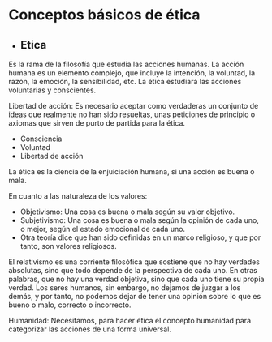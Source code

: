 # Conceptos básicos de ética

- ## Etica

Es la rama de la filosofía que estudia las acciones humanas. La acción humana es un elemento complejo, que incluye la intención, la voluntad, la razón, la emoción, la sensibilidad, etc. La ética estudiará las acciones voluntarias y conscientes. 

Libertad de acción: Es necesario aceptar como verdaderas un conjunto de ideas que realmente no han sido resueltas, unas peticiones de principio o axiomas que sirven de purto de partida para la ética.

- Consciencia
- Voluntad
- Libertad de acción

La ética es la ciencia de la enjuiciación humana, si una acción es buena o mala. 

En cuanto a las naturaleza de los valores:

- Objetivismo: Una cosa es buena o mala según su valor objetivo.
- Subjetivismo: Una cosa es buena o mala según la opinión de cada uno, o mejor, según el estado emocional de cada uno.
- Otra teoría dice que han sido definidas en un marco religioso, y que por tanto, son valores religiosos. 

El relativismo es una corriente filosófica que sostiene que no hay verdades absolutas, sino que todo depende de la perspectiva de cada uno. En otras palabras, que no hay una verdad objetiva, sino que cada uno tiene su propia verdad. Los seres humanos, sin embargo, no dejamos de juzgar a los demás, y por tanto, no podemos dejar de tener una opinión sobre lo que es bueno o malo, correcto o incorrecto.

Humanidad: Necesitamos, para hacer ética el concepto humanidad para categorizar las acciones de una forma universal.